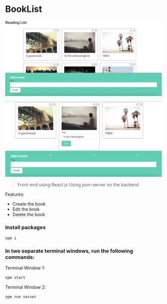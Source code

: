 # BookList

![Image 1](images/image1.png)

![Image 2](images/image2.png)

> Front-end using React.js
> Using json-server on the backend

Features:

- Create the book
- Edit the book
- Delete the book

### Install packages

```bash
npm i
```

### In two separate terminal windows, run the following commands:

Terminal Window 1:

```bash
npm start
```

Terminal Window 2:

```bash
npm run server
```
